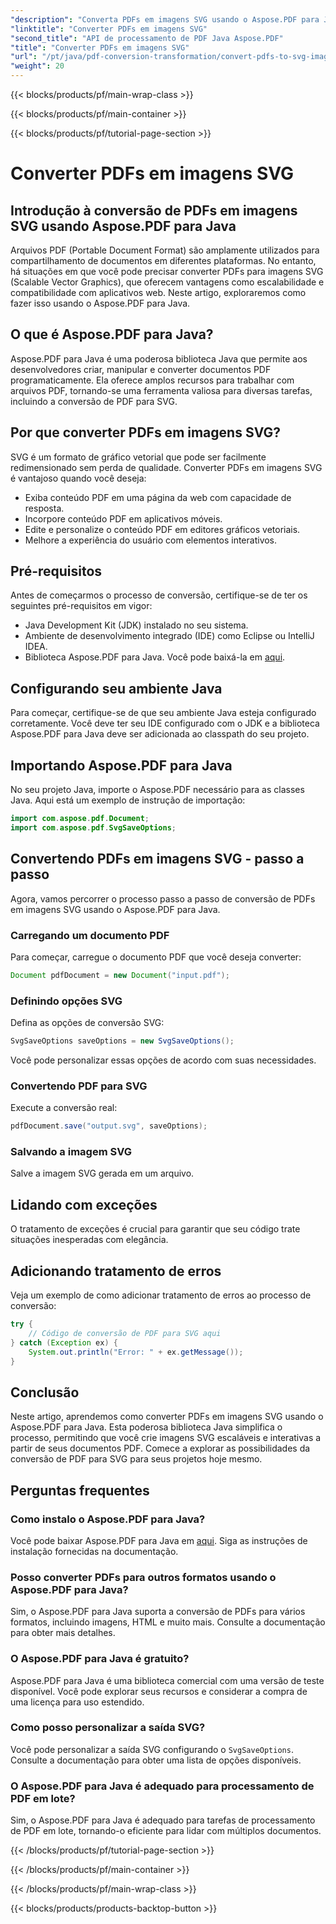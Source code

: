```yaml
---
"description": "Converta PDFs em imagens SVG usando o Aspose.PDF para Java - Guia passo a passo para conversão perfeita de PDF para SVG com o Aspose.PDF para Java."
"linktitle": "Converter PDFs em imagens SVG"
"second_title": "API de processamento de PDF Java Aspose.PDF"
"title": "Converter PDFs em imagens SVG"
"url": "/pt/java/pdf-conversion-transformation/convert-pdfs-to-svg-images/"
"weight": 20
---
```


{{< blocks/products/pf/main-wrap-class >}}

{{< blocks/products/pf/main-container >}}

{{< blocks/products/pf/tutorial-page-section >}}

# Converter PDFs em imagens SVG


## Introdução à conversão de PDFs em imagens SVG usando Aspose.PDF para Java

Arquivos PDF (Portable Document Format) são amplamente utilizados para compartilhamento de documentos em diferentes plataformas. No entanto, há situações em que você pode precisar converter PDFs para imagens SVG (Scalable Vector Graphics), que oferecem vantagens como escalabilidade e compatibilidade com aplicativos web. Neste artigo, exploraremos como fazer isso usando o Aspose.PDF para Java.

## O que é Aspose.PDF para Java?

Aspose.PDF para Java é uma poderosa biblioteca Java que permite aos desenvolvedores criar, manipular e converter documentos PDF programaticamente. Ela oferece amplos recursos para trabalhar com arquivos PDF, tornando-se uma ferramenta valiosa para diversas tarefas, incluindo a conversão de PDF para SVG.

## Por que converter PDFs em imagens SVG?

SVG é um formato de gráfico vetorial que pode ser facilmente redimensionado sem perda de qualidade. Converter PDFs em imagens SVG é vantajoso quando você deseja:

- Exiba conteúdo PDF em uma página da web com capacidade de resposta.
- Incorpore conteúdo PDF em aplicativos móveis.
- Edite e personalize o conteúdo PDF em editores gráficos vetoriais.
- Melhore a experiência do usuário com elementos interativos.

## Pré-requisitos

Antes de começarmos o processo de conversão, certifique-se de ter os seguintes pré-requisitos em vigor:

- Java Development Kit (JDK) instalado no seu sistema.
- Ambiente de desenvolvimento integrado (IDE) como Eclipse ou IntelliJ IDEA.
- Biblioteca Aspose.PDF para Java. Você pode baixá-la em [aqui](https://releases.aspose.com/pdf/java/).

## Configurando seu ambiente Java

Para começar, certifique-se de que seu ambiente Java esteja configurado corretamente. Você deve ter seu IDE configurado com o JDK e a biblioteca Aspose.PDF para Java deve ser adicionada ao classpath do seu projeto.

## Importando Aspose.PDF para Java

No seu projeto Java, importe o Aspose.PDF necessário para as classes Java. Aqui está um exemplo de instrução de importação:

```java
import com.aspose.pdf.Document;
import com.aspose.pdf.SvgSaveOptions;
```

## Convertendo PDFs em imagens SVG - passo a passo

Agora, vamos percorrer o processo passo a passo de conversão de PDFs em imagens SVG usando o Aspose.PDF para Java.

### Carregando um documento PDF

Para começar, carregue o documento PDF que você deseja converter:

```java
Document pdfDocument = new Document("input.pdf");
```

### Definindo opções SVG

Defina as opções de conversão SVG:

```java
SvgSaveOptions saveOptions = new SvgSaveOptions();
```

Você pode personalizar essas opções de acordo com suas necessidades.

### Convertendo PDF para SVG

Execute a conversão real:

```java
pdfDocument.save("output.svg", saveOptions);
```

### Salvando a imagem SVG

Salve a imagem SVG gerada em um arquivo.

## Lidando com exceções

O tratamento de exceções é crucial para garantir que seu código trate situações inesperadas com elegância.

## Adicionando tratamento de erros

Veja um exemplo de como adicionar tratamento de erros ao processo de conversão:

```java
try {
    // Código de conversão de PDF para SVG aqui
} catch (Exception ex) {
    System.out.println("Error: " + ex.getMessage());
}
```

## Conclusão

Neste artigo, aprendemos como converter PDFs em imagens SVG usando o Aspose.PDF para Java. Esta poderosa biblioteca Java simplifica o processo, permitindo que você crie imagens SVG escaláveis e interativas a partir de seus documentos PDF. Comece a explorar as possibilidades da conversão de PDF para SVG para seus projetos hoje mesmo.

## Perguntas frequentes

### Como instalo o Aspose.PDF para Java?

Você pode baixar Aspose.PDF para Java em [aqui](https://releases.aspose.com/pdf/java/). Siga as instruções de instalação fornecidas na documentação.

### Posso converter PDFs para outros formatos usando o Aspose.PDF para Java?

Sim, o Aspose.PDF para Java suporta a conversão de PDFs para vários formatos, incluindo imagens, HTML e muito mais. Consulte a documentação para obter mais detalhes.

### O Aspose.PDF para Java é gratuito?

Aspose.PDF para Java é uma biblioteca comercial com uma versão de teste disponível. Você pode explorar seus recursos e considerar a compra de uma licença para uso estendido.

### Como posso personalizar a saída SVG?

Você pode personalizar a saída SVG configurando o `SvgSaveOptions`. Consulte a documentação para obter uma lista de opções disponíveis.

### O Aspose.PDF para Java é adequado para processamento de PDF em lote?

Sim, o Aspose.PDF para Java é adequado para tarefas de processamento de PDF em lote, tornando-o eficiente para lidar com múltiplos documentos.

{{< /blocks/products/pf/tutorial-page-section >}}

{{< /blocks/products/pf/main-container >}}

{{< /blocks/products/pf/main-wrap-class >}}

{{< blocks/products/products-backtop-button >}}